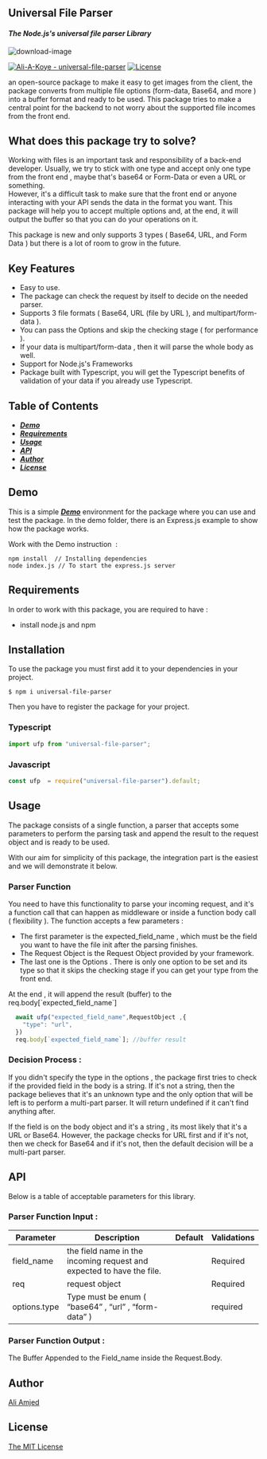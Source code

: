 ## Universal File Parser

#### _The Node.js's universal file parser Library_

![download-image](https://tyrrrz.me/blog/monadic-parser-combinators/cover.png)

[![Ali-A-Koye - universal-file-parser ](https://img.shields.io/static/v1?label=Ali-A-Koye&message=universal-file-parser&color=yellow&logo=github)](https://github.com/Ali-A-Koye/universal-file-parser) [![License](https://img.shields.io/badge/License-MIT-blue)](https://github.com/Ali-A-Koye/universal-file-parser/blob/master/LICENSE)

an open-source package to make it easy to get images from the client, the package converts from multiple file options (form-data, Base64, and more ) into a buffer format and ready to be used. This package tries to make a central point for the backend to not worry about the supported file incomes from the front end.

## What does this package try to solve?

Working with files is an important task and responsibility of a back-end developer. Usually, we try to stick with one type and accept only one type from the front end , maybe that's base64 or Form-Data or even a URL or something.  
However, it's a difficult task to make sure that the front end or anyone interacting with your API sends the data in the format you want. This package will help you to accept multiple options and, at the end, it will output the buffer so that you can do your operations on it.

This package is new and only supports 3 types ( Base64, URL, and Form Data ) but there is a lot of room to grow in the future.

## Key Features

*   Easy to use.
*   The package can check the request by itself to decide on the needed parser.
*   Supports 3 file formats ( Base64, URL (file by URL ), and multipart/form-data ).
*   You can pass the Options and skip the checking stage ( for performance ).
*   If your data is multipart/form-data , then it will parse the whole body as well.
*   Support for Node.js's Frameworks
*   Package built with Typescript, you will get the Typescript benefits of validation of your data if you already use Typescript.

## Table of Contents

*   [_**Demo**_](#demo)
*   [_**Requirements**_](#requirements)
*   [_**Usage**_](#usage)
*   [_**API**_](#api)
*   [_**Author**_](#authors-&&-Contributors)
*   [_**License**_](#license)

## Demo

This is a simple [_**Demo**_](https://github.com/Ali-A-Koye/universal-file-parser/tree/master/demo) environment for the package where you can use and test the package. In the demo folder, there is an Express.js example to show how the package works.

Work with the Demo instruction  :

```plaintext
npm install  // Installing dependencies
node index.js // To start the express.js server
```

## Requirements

In order to work with this package, you are required to have :

*   install node.js and npm

## Installation

To use the package you must first add it to your dependencies in your project.

```plaintext
$ npm i universal-file-parser
```

Then you have to register the package for your project.

### Typescript

```javascript
import ufp from "universal-file-parser";
```

### Javascript

```javascript
const ufp  = require("universal-file-parser").default;
```

## Usage

The package consists of a single function, a parser that accepts some parameters to perform the parsing task and append the result to the request object and is ready to be used.

With our aim for simplicity of this package, the integration part is the easiest and we will demonstrate it below.  

### Parser Function

You need to have this functionality to parse your incoming request, and it's a function call that can happen as middleware or inside a function body call ( flexibility ). The function accepts a few parameters :

*   The first parameter is the expected\_field\_name , which must be the field you want to have the file init after the parsing finishes.
*   The Request Object is the Request Object provided by your framework.
*   The last one is the Options . There is only one option to be set and its type so that it skips the checking stage if you can get your type from the front end.

At the end , it will append the result (buffer) to the req.body\[\`expected\_field\_name\`\]

```javascript
  await ufp("expected_field_name",RequestObject ,{
    "type": "url",
  })
  req.body[`expected_field_name`]; //buffer result
```

### Decision Process :

If you didn't specify the type in the options , the package first tries to check if the provided field in the body is a string. If it's not a string, then the package believes that it's an unknown type and the only option that will be left is to perform a multi-part parser. It will return undefined if it can't find anything after.

If the field is on the body object and it's a string , its most likely that it's a URL or Base64. However, the package checks for URL first and if it's not, then we check for Base64 and if it's not, then the default decision will be a multi-part parser.

## API

Below is a table of acceptable parameters for this library.

### Parser Function Input :

| Parameter | Description | Default | Validations |
| --- | --- | --- | --- |
| field\_name | the field name in the incoming request and expected to have the file. |   | Required |
| req | request object  |   | Required |
| options.type | Type must be enum ( “base64” , “url” , “form-data” ) |   | required |

### Parser Function Output : 

The Buffer Appended to the Field\_name inside the Request.Body.

## Author

[Ali Amjed](https://github.com/Ali-A-Koye)

## License

[The MIT License](http://opensource.org/licenses/MIT)
